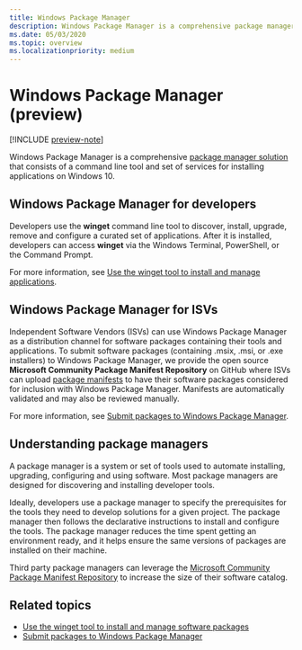 ```yaml
---
title: Windows Package Manager
description: Windows Package Manager is a comprehensive package manager solution that consists of a command line tool and set of services for installing applications on Windows 10.
ms.date: 05/03/2020
ms.topic: overview
ms.localizationpriority: medium
---
```


# Windows Package Manager (preview)

[!INCLUDE [preview-note](../includes/package-manager-preview.md)]

Windows Package Manager is a comprehensive [package manager solution](#understanding-package-managers) that consists of a command line tool and set of services for installing applications on Windows 10.

## Windows Package Manager for developers

Developers use the **winget** command line tool to discover, install, upgrade, remove and configure a curated set of applications. After it is installed, developers can access **winget** via the Windows Terminal, PowerShell, or the Command Prompt.

For more information, see [Use the winget tool to install and manage applications](winget/index.md).

## Windows Package Manager for ISVs

Independent Software Vendors (ISVs) can use Windows Package Manager as a distribution channel for software packages containing their tools and applications. To submit software packages (containing .msix, .msi, or .exe installers) to Windows Package Manager, we provide the open source **Microsoft Community Package Manifest Repository** on GitHub where ISVs can upload [package manifests](package/manifest.md) to have their software packages considered for inclusion with Windows Package Manager. Manifests are automatically validated and may also be reviewed manually.

For more information, see [Submit packages to Windows Package Manager](package/repository.md).

## Understanding package managers

A package manager is a system or set of tools used to automate installing, upgrading, configuring and using software. Most package managers are designed for discovering and installing developer tools.

Ideally, developers use a package manager to specify the prerequisites for the tools they need to develop solutions for a given project. The package manager then follows the declarative instructions to install and configure the tools. The package manager reduces the time spent getting an environment ready, and it helps ensure the same versions of packages are installed on their machine.

Third party package managers can leverage the [Microsoft Community Package Manifest Repository](package/repository.md) to increase the size of their software catalog.

## Related topics

* [Use the winget tool to install and manage software packages](winget/index.md)
* [Submit packages to Windows Package Manager](package/index.md)